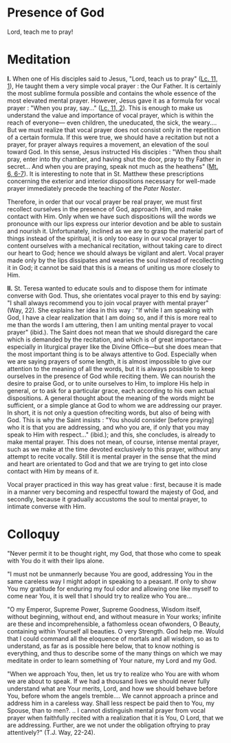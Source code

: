 # Presence of God

Lord, teach me to pray!

# Meditation

**I.** When one of His disciples said to Jesus, "Lord, teach us to pray" ([Lc. 11, 1](https://vulgata.online/bible/Lc.11?ed=DR2&vfn=DR2.Lc.11.1:vs)), He taught them a very simple vocal prayer : the Our Father. It is certainly the most sublime formula possible and contains the whole essence of the most elevated mental prayer. However, Jesus gave it as a formula for vocal prayer : "When you pray, say..." ([Lc. 11, 2](https://vulgata.online/bible/Lc.11?ed=DR2&vfn=DR2.Lc.11.2:vs)). This is enough to make us understand the value and importance of vocal prayer, which is within the reach of everyone— even children, the uneducated, the sick, the weary.... But we must realize that vocal prayer does not consist only in the repetition of a certain formula. If this were true, we should have a recitation but not a prayer, for prayer always requires a movement, an elevation of the soul toward God. In this sense, Jesus instructed His disciples : "When thou shalt pray, enter into thy chamber, and having shut the door, pray to thy Father in secret... And when you are praying, speak not much as the heathens" ([Mt. 6, 6-7](https://vulgata.online/bible/Mt.6?ed=DR2&vfn=DR2.Mt.6.6-7:vs)). It is interesting to note that in St. Matthew these prescriptions concerning the exterior and interior dispositions necessary for well-made prayer immediately precede the teaching of the *Pater Noster*.

Therefore, in order that our vocal prayer be real prayer, we must first recollect ourselves in the presence of God, approach Him, and make contact with Him. Only when we have such dispositions will the words we pronounce with our lips express our interior devotion and be able to sustain and nourish it. Unfortunately, inclined as we are to grasp the material part of things instead of the spiritual, it is only too easy in our vocal prayer to content ourselves with a mechanical recitation, without taking care to direct our heart to God; hence we should always be vigilant and alert. Vocal prayer made only by the lips dissipates and wearies the soul instead of recollecting it in God; it cannot be said that this is a means of uniting us more closely to Him.

**II.** St. Teresa wanted to educate souls and to dispose them for intimate converse with God. Thus, she orientates vocal prayer to this end by saying: "I shall always recommend you to join vocal prayer with mental prayer" (Way, 22). She explains her idea in this way : "If while I am speaking with God, I have a clear realization that I am doing so, and if this is more real to me than the words I am uttering, then I am uniting mental prayer to vocal prayer" (ibid.). The Saint does not mean that we should disregard the care which is demanded by the recitation, and which is of great importance—especially in liturgical prayer like the Divine Office—but she does mean that the most important thing is to be always attentive to God. Especially when we are saying prayers of some length, it is almost impossible to give our attention to the meaning of all the words, but it is always possible to keep ourselves in the presence of God while reciting them. We can nourish the desire to praise God, or to unite ourselves to Him, to implore His help in general, or to ask for a particular grace, each according to his own actual dispositions. A general thought about the meaning of the words might be sufficient, or a simple glance at God to whom we are addressing our prayer. In short, it is not only a question ofreciting words, but also of being with God. This is why the Saint insists : "You should consider [before praying] who it is that you are addressing, and who you are, if only that you may speak to Him with respect..." (ibid.); and this, she concludes, is already to make mental prayer. This does not mean, of course, intense mental prayer, such as we make at the time devoted exclusively to this prayer, without any attempt to recite vocally. Still it is mental prayer in the sense that the mind and heart are orientated to God and that we are trying to get into close contact with Him by means of it.

Vocal prayer practiced in this way has great value : first, because it is made in a manner very becoming and respectful toward the majesty of God, and secondly, because it gradually accustoms the soul to mental prayer, to intimate converse with Him.

# Colloquy

"Never permit it to be thought right, my God, that those who come to speak with You do it with their lips alone.

"I must not be unmannerly because You are good, addressing You in the same careless way I might adopt in speaking to a peasant. If only to show You my gratitude for enduring my foul odor and allowing one like myself to come near You, it is well that I should try to realize who You are...

"O my Emperor, Supreme Power, Supreme Goodness, Wisdom itself, without beginning, without end, and without measure in Your works; infinite are these and incomprehensible, a fathomless ocean ofwonders, O Beauty, containing within Yourself all beauties. O very Strength. God help me. Would that I could command all the eloquence of mortals and all wisdom, so as to understand, as far as is possible here below, that to know nothing is everything, and thus to describe some of the many things on which we may meditate in order to learn something of Your nature, my Lord and my God.

"When we approach You, then, let us try to realize who You are with whom we are about to speak. If we had a thousand lives we should never fully understand what are Your merits, Lord, and how we should behave before You, before whom the angels tremble.... We cannot approach a prince and address him in a careless way. Shall less respect be paid then to You, my Spouse, than to men?. .. I cannot distinguish mental prayer from vocal prayer when faithfully recited with a realization that it is You, O Lord, that we are addressing. Further, are we not under the obligation oftrying to pray attentively?" (T.J. Way, 22-24).

